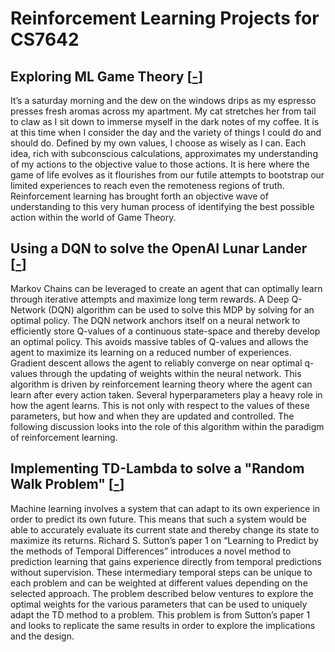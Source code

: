 # Reinforcement Learning Projects for CS7642

## Exploring ML Game Theory \[[-](https://github.com/andmenendez/Reinforcement-Learning-Projects/blob/main/AMMProject3CS7642.pdf)\]
It’s a saturday morning and the dew on the windows drips as my espresso presses fresh aromas across my apartment. My cat stretches her from tail to claw as I sit down to immerse myself in the dark notes of my coffee. It is at this time when I consider the day and the variety of things I could do and should do. Defined by my own values, I choose as wisely as I can. Each idea, rich with subconscious calculations, approximates my understanding of my actions to the objective value to those actions. It is here where the game of life evolves as it flourishes from our futile attempts to bootstrap our limited experiences to reach even the remoteness regions of truth. Reinforcement learning has brought forth an objective wave of understanding to this very human process of identifying the best possible action within the world of Game Theory.

## Using a DQN to solve the OpenAI Lunar Lander \[[-](https://github.com/andmenendez/Reinforcement-Learning-Projects/blob/main/AMMProject2CS7642.pdf)\]
Markov Chains can be leveraged to create an agent that can optimally learn through iterative attempts and maximize long term rewards. A Deep Q-Network (DQN) algorithm can be used to solve this MDP by solving for an optimal policy. The DQN network anchors itself on a neural network to efficiently store Q-values of a continuous state-space and thereby develop an optimal policy. This avoids massive tables of Q-values and allows the agent to maximize its learning on a reduced number of experiences. Gradient descent allows the agent to reliably converge on near optimal q-values through the updating of weights within the neural network. This algorithm is driven by reinforcement learning theory where the agent can learn after every action taken. Several hyperparameters play a heavy role in how the agent learns. This is not only with respect to the values of these parameters, but how and when they are updated and controlled. The following discussion looks into the role of this algorithm within the paradigm of reinforcement learning.

## Implementing TD-Lambda to solve a "Random Walk Problem" \[[-](https://github.com/andmenendez/Reinforcement-Learning-Projects/blob/main/AMMProject1CS7642.pdf)\]
Machine learning involves a system that can adapt to its own experience in order to predict its own future. This means that such a system would be able to accurately evaluate its current state and thereby change its state to maximize its returns. Richard S. Sutton’s paper 1 on “Learning to Predict by the methods of Temporal Differences” introduces a novel method to prediction learning that gains experience directly from temporal predictions without supervision. These intermediary temporal steps can be unique to each problem and can be weighted at different values depending on the selected approach. The problem described below ventures to explore the optimal weights for the various parameters that can be used to uniquely adapt the TD method to a problem. This problem is from Sutton’s paper 1 and looks to replicate the same results in order to explore the implications and the design.
